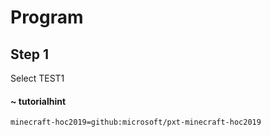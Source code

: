 # Program 

## Step 1
Select TEST1
#### ~ tutorialhint 

```package
minecraft-hoc2019=github:microsoft/pxt-minecraft-hoc2019
```